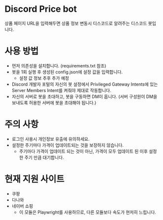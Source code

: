 # Discord Price bot
상품 페이지 URL을 입력해두면 상품 정보 변동시 디스코드로 알려주는 디스코드 봇입니다.

# 사용 방법
* 먼저 의존성을 설치합니다. (requirements.txt 참조)
* 봇을 1회 실행 후 생성된 config.json에 설정 값을 입력합니다.
  - 설정 값 정보 추후 추가 예정
* Discord 개발자 포털의 자신의 봇 설정에서 Privileged Gateway Intents에 있는 Server Members Intent를 켜줘야 제대로 작동합니다.
* 자신의 서버로 봇을 초대하고, 봇을 구동하면 DM이 옵니다. (서버 구성원이 DM을 보내도록 허용한 서버에 봇을 초대해야 됩니다.)

# 주의 사항
* 로그인 사용시 개인정보 유출에 유의하세요.
* 설정한 주기마다 가격이 업데이트되는 것을 보장하지 않습니다.
  - 주기마다 가격이 업데이트 되는 것이 아닌, 가격이 모두 업데이트 된 이후 설정한 주기 만큼 대기합니다.

# 현재 지원 사이트
* 쿠팡
* 다나와
* 네이버 쇼핑
  - 이 모듈은 Playwright를 사용하므로, 다른 모듈보다 속도가 현저히 느립니다.

